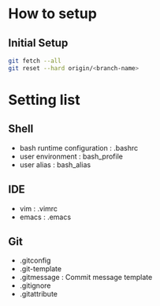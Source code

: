 # How to setup
## Initial Setup
```sh
git fetch --all
git reset --hard origin/<branch-name>
```

# Setting list
## Shell
* bash runtime configuration : .bashrc
* user environment : bash_profile
* user alias : bash_alias

## IDE
* vim : .vimrc
* emacs : .emacs

## Git
* .gitconfig
* .git-template
* .gitmessage : Commit message template
* .gitignore
* .gitattribute
